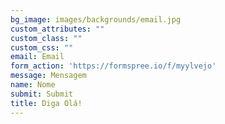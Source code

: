 ```yaml
---
bg_image: images/backgrounds/email.jpg
custom_attributes: ""
custom_class: ""
custom_css: ""
email: Email
form_action: 'https://formspree.io/f/myylvejo'
message: Mensagem 
name: Nome
submit: Submit
title: Diga Olá!
---
```

